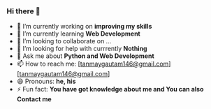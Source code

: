 ### Hi there 👋

<!--
**Tanmay-Gautam/Tanmay-Gautam** is a ✨ _special_ ✨ repository because its `README.md` (this file) appears on your GitHub profile. -->

- 🔭 I’m currently working on __improving my skills__
- 🌱 I’m currently learning __Web Development__
- 👯 I’m looking to collaborate on ...
- 🤔 I’m looking for help with currrently __Nothing__
- 💬 Ask me about __Python and Web Development__
- 📫 How to reach me: [tanmaygautam146@gmail.com][tanmaygautam146@gmail.com]
- 😄 Pronouns: __he, his__
- ⚡ Fun fact: __You have got knowledge about me and You can also Contact me__
